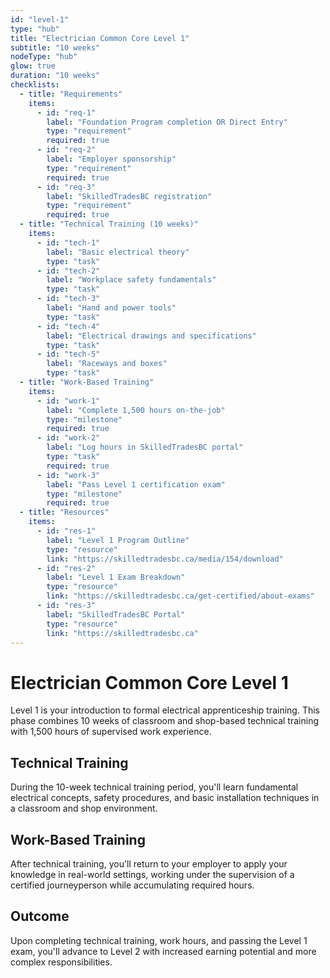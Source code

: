 ```yaml
---
id: "level-1"
type: "hub"
title: "Electrician Common Core Level 1"
subtitle: "10 weeks"
nodeType: "hub"
glow: true
duration: "10 weeks"
checklists:
  - title: "Requirements"
    items:
      - id: "req-1"
        label: "Foundation Program completion OR Direct Entry"
        type: "requirement"
        required: true
      - id: "req-2"
        label: "Employer sponsorship"
        type: "requirement"
        required: true
      - id: "req-3"
        label: "SkilledTradesBC registration"
        type: "requirement"
        required: true
  - title: "Technical Training (10 weeks)"
    items:
      - id: "tech-1"
        label: "Basic electrical theory"
        type: "task"
      - id: "tech-2"
        label: "Workplace safety fundamentals"
        type: "task"
      - id: "tech-3"
        label: "Hand and power tools"
        type: "task"
      - id: "tech-4"
        label: "Electrical drawings and specifications"
        type: "task"
      - id: "tech-5"
        label: "Raceways and boxes"
        type: "task"
  - title: "Work-Based Training"
    items:
      - id: "work-1"
        label: "Complete 1,500 hours on-the-job"
        type: "milestone"
        required: true
      - id: "work-2"
        label: "Log hours in SkilledTradesBC portal"
        type: "task"
        required: true
      - id: "work-3"
        label: "Pass Level 1 certification exam"
        type: "milestone"
        required: true
  - title: "Resources"
    items:
      - id: "res-1"
        label: "Level 1 Program Outline"
        type: "resource"
        link: "https://skilledtradesbc.ca/media/154/download"
      - id: "res-2"
        label: "Level 1 Exam Breakdown"
        type: "resource"
        link: "https://skilledtradesbc.ca/get-certified/about-exams"
      - id: "res-3"
        label: "SkilledTradesBC Portal"
        type: "resource"
        link: "https://skilledtradesbc.ca"
---
```


# Electrician Common Core Level 1

Level 1 is your introduction to formal electrical apprenticeship training. This phase combines 10 weeks of classroom and shop-based technical training with 1,500 hours of supervised work experience.

## Technical Training

During the 10-week technical training period, you'll learn fundamental electrical concepts, safety procedures, and basic installation techniques in a classroom and shop environment.

## Work-Based Training

After technical training, you'll return to your employer to apply your knowledge in real-world settings, working under the supervision of a certified journeyperson while accumulating required hours.

## Outcome

Upon completing technical training, work hours, and passing the Level 1 exam, you'll advance to Level 2 with increased earning potential and more complex responsibilities.
